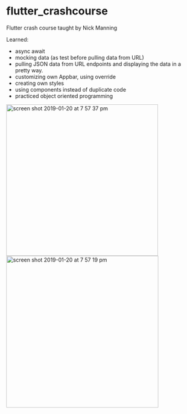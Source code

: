 # flutter_crashcourse

Flutter crash course taught by Nick Manning

Learned:
* async await
* mocking data (as test before pulling data from URL)
* pulling JSON data from URL endpoints and displaying the data in a pretty way.
* customizing own Appbar, using override
* creating own styles
* using components instead of duplicate code
* practiced object oriented programming

<img width="402" alt="screen shot 2019-01-20 at 7 57 37 pm" src="https://user-images.githubusercontent.com/16982271/51452306-70b1b780-1cee-11e9-90bb-5ad257a111f4.png">  <img width="403" alt="screen shot 2019-01-20 at 7 57 19 pm" src="https://user-images.githubusercontent.com/16982271/51452309-71e2e480-1cee-11e9-9fbf-d89b61d5a281.png">
